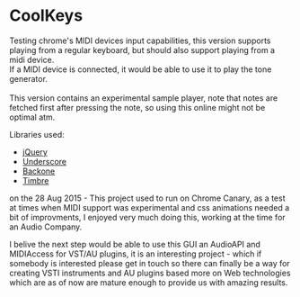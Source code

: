 # CoolKeys
Testing chrome's MIDI devices input capabilities, this version supports playing from a regular keyboard, but should also support playing from a midi device.<br/>
If a MIDI device is connected, it would be able to use it to play the tone generator.<br/><br/>
This version contains an experimental sample player, note that notes are fetched first after pressing the note, so using this online might not be optimal atm.

Libraries used:<br/>
<ul>
<li><a href="http://jquery.com/">jQuery</a></li>
<li><a href="https://github.com/jashkenas/underscore">Underscore</a></li>
<li><a href="https://github.com/jashkenas/backbone">Backone</a></li>
<li><a href="https://mohayonao.github.io/timbre.js/">Timbre</a></li>
</ul>

 on the 28 Aug 2015 - This project used to run on Chrome Canary, as a test at times when MIDI support was experimental and css animations needed a bit of improvments, I enjoyed very much doing this, working at the time for an Audio Company.
 
 I belive the next step would be able to use this GUI an AudioAPI and MIDIAccess for VST/AU plugins, it is an interesting project - which if somebody is interested please get in touch so there can finally be a way for creating VSTI instruments and AU plugins based more on Web technologies which are as of now are mature enough to provide us with amazing results.
